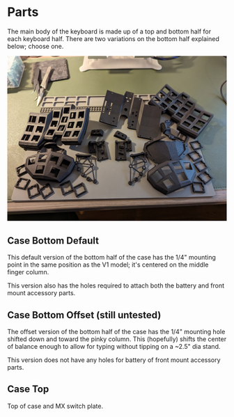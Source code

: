 # Parts
The main body of the keyboard is made up of a top and bottom half for each keyboard half. There are two variations on the bottom half explained below; choose one.

<img src="../../images/guide/parts.jpg" style="zoom: 50%;" >

## Case Bottom Default
This default version of the bottom half of the case has the 1/4" mounting point in the same position as the V1 model; it's centered on the middle finger column. 

This version also has the holes required to attach both the battery and front mount accessory parts. 

## Case Bottom Offset (still untested)
The offset version of the bottom half of the case has the 1/4" mounting hole shifted down and toward the pinky column. This (hopefully) shifts the center of balance enough to allow for typing without tipping on a ~2.5" dia stand.  

This version does not have any holes for battery of front mount accessory parts. 

## Case Top

Top of case and MX switch plate. 